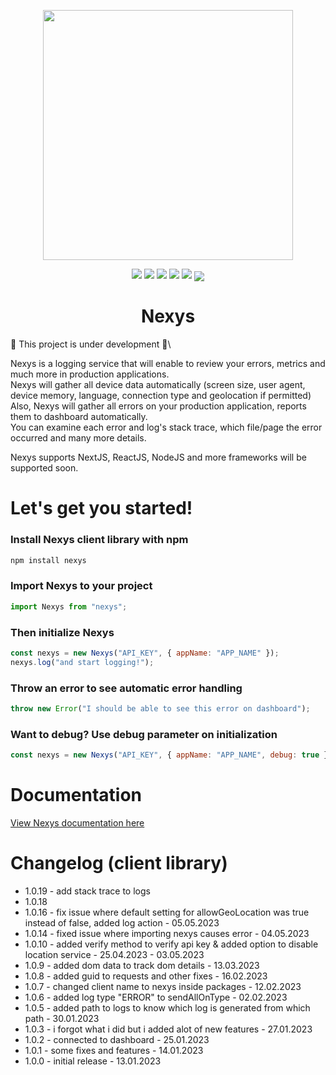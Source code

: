 <p align="center">
  <img src="https://imgur.com/DxcGlDs.png" width="400" />
</p>
<p align="center">
  <span>
    <img src="https://img.shields.io/badge/TypeScript-007ACC?style=for-the-badge&logo=typescript&logoColor=white" />
    <img src="https://img.shields.io/badge/React-20232A?style=for-the-badge&logo=react&logoColor=61DAFB" />
    <img src="https://img.shields.io/badge/next.js-000000?style=for-the-badge&logo=nextdotjs&logoColor=white" />
    <img src="https://img.shields.io/badge/Node.js-339933?style=for-the-badge&logo=nodedotjs&logoColor=white" />
    <img src="https://img.shields.io/badge/License-Apache_2.0-blue.svg" />
    <a href="https://www.npmjs.com/package/nexys">
      <img src="https://nodei.co/npm/nexys.png?downloads=true" align="center" />
    </a>
  </span>
</p>

<h1 align="center">Nexys</h1>

🚧 This project is under development 🚧\

Nexys is a logging service that will enable to review your errors, metrics and much more in production applications.\
Nexys will gather all device data automatically (screen size, user agent, device memory, language, connection type and geolocation if permitted)\
Also, Nexys will gather all errors on your production application, reports them to dashboard automatically.\
You can examine each error and log's stack trace, which file/page the error occurred and many more details.

Nexys supports NextJS, ReactJS, NodeJS and more frameworks will be supported soon.

# Let's get you started!

### Install Nexys client library with npm

```bash
npm install nexys
```

### Import Nexys to your project

```javascript
import Nexys from "nexys";
```

### Then initialize Nexys

```javascript
const nexys = new Nexys("API_KEY", { appName: "APP_NAME" });
nexys.log("and start logging!");
```

### Throw an error to see automatic error handling

```javascript
throw new Error("I should be able to see this error on dashboard");
```

### Want to debug? Use debug parameter on initialization

```javascript
const nexys = new Nexys("API_KEY", { appName: "APP_NAME", debug: true });
```

# Documentation

[View Nexys documentation here](https://docs.nexys.app)

# Changelog (client library)

- 1.0.19 - add stack trace to logs
- 1.0.18
- 1.0.16 - fix issue where default setting for allowGeoLocation was true instead of false, added log action - 05.05.2023
- 1.0.14 - fixed issue where importing nexys causes error - 04.05.2023
- 1.0.10 - added verify method to verify api key & added option to disable location service - 25.04.2023 - 03.05.2023
- 1.0.9 - added dom data to track dom details - 13.03.2023
- 1.0.8 - added guid to requests and other fixes - 16.02.2023
- 1.0.7 - changed client name to nexys inside packages - 12.02.2023
- 1.0.6 - added log type "ERROR" to sendAllOnType - 02.02.2023
- 1.0.5 - added path to logs to know which log is generated from which path - 30.01.2023
- 1.0.3 - i forgot what i did but i added alot of new features - 27.01.2023
- 1.0.2 - connected to dashboard - 25.01.2023
- 1.0.1 - some fixes and features - 14.01.2023
- 1.0.0 - initial release - 13.01.2023
